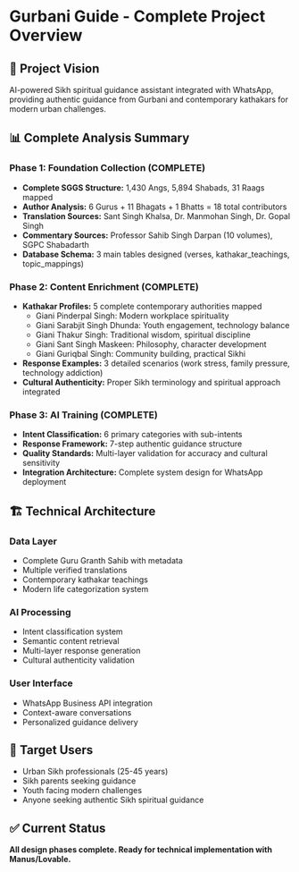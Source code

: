 # Gurbani Guide - Complete Project Overview

## 🎯 Project Vision
AI-powered Sikh spiritual guidance assistant integrated with WhatsApp, providing authentic guidance from Gurbani and contemporary kathakars for modern urban challenges.

## 📊 Complete Analysis Summary

### **Phase 1: Foundation Collection (COMPLETE)**
- **Complete SGGS Structure:** 1,430 Angs, 5,894 Shabads, 31 Raags mapped
- **Author Analysis:** 6 Gurus + 11 Bhagats + 1 Bhatts = 18 total contributors
- **Translation Sources:** Sant Singh Khalsa, Dr. Manmohan Singh, Dr. Gopal Singh
- **Commentary Sources:** Professor Sahib Singh Darpan (10 volumes), SGPC Shabadarth
- **Database Schema:** 3 main tables designed (verses, kathakar_teachings, topic_mappings)

### **Phase 2: Content Enrichment (COMPLETE)**
- **Kathakar Profiles:** 5 complete contemporary authorities mapped
  - Giani Pinderpal Singh: Modern workplace spirituality
  - Giani Sarabjit Singh Dhunda: Youth engagement, technology balance
  - Giani Thakur Singh: Traditional wisdom, spiritual discipline
  - Giani Sant Singh Maskeen: Philosophy, character development
  - Giani Guriqbal Singh: Community building, practical Sikhi
- **Response Examples:** 3 detailed scenarios (work stress, family pressure, technology addiction)
- **Cultural Authenticity:** Proper Sikh terminology and spiritual approach integrated

### **Phase 3: AI Training (COMPLETE)**
- **Intent Classification:** 6 primary categories with sub-intents
- **Response Framework:** 7-step authentic guidance structure
- **Quality Standards:** Multi-layer validation for accuracy and cultural sensitivity
- **Integration Architecture:** Complete system design for WhatsApp deployment

## 🏗️ Technical Architecture

### **Data Layer**
- Complete Guru Granth Sahib with metadata
- Multiple verified translations
- Contemporary kathakar teachings
- Modern life categorization system

### **AI Processing**
- Intent classification system
- Semantic content retrieval
- Multi-layer response generation
- Cultural authenticity validation

### **User Interface**
- WhatsApp Business API integration
- Context-aware conversations
- Personalized guidance delivery

## 🎯 Target Users
- Urban Sikh professionals (25-45 years)
- Sikh parents seeking guidance
- Youth facing modern challenges
- Anyone seeking authentic Sikh spiritual guidance

## ✅ Current Status
**All design phases complete. Ready for technical implementation with Manus/Lovable.**
